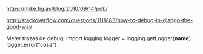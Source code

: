 https://mike.tig.as/blog/2010/09/14/pdb/

http://stackoverflow.com/questions/1118183/how-to-debug-in-django-the-good-way


Meter trazas de debug:
import logging
logger = logging.getLogger(__name__)
...
logger.error("cosa")
